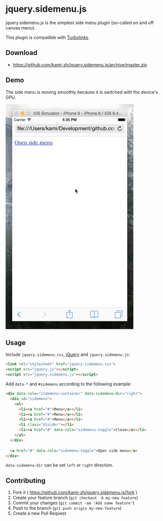 # jquery.sidemenu.js

jquery.sidemenu.js is the simplest side menu plugin (so-called on and off canvas menu).

This plugin is compatible with [Turbolinks](https://github.com/rails/turbolinks).

## Download

- https://github.com/kami-zh/jquery.sidemenu.js/archive/master.zip

## Demo

The side menu is moving smoothly because it is switched with the device's GPU.

![](doc/1.gif)

## Usage

Include `jquery.sidemenu.css`, [jQuery](https://jquery.com/) and `jquery.sidemenu.js`:

```html
<link rel="stylesheet" href="jquery.sidemenu.css">
<script src="jquery.js"></script>
<script src="jquery.sidemenu.js"></script>
```

Add `data-*` and `#sidemenu` according to the following example:

```html
<div data-role="sidemenu-container" data-sidemenu-dir="right">
  <div id="sidemenu">
    <ul>
      <li><a href="#">Menu</a></li>
      <li><a href="#">Menu</a></li>
      <li><a href="#">Menu</a></li>
      <li class="divider"></li>
      <li><a href="#" data-role="sidemenu-toggle">Close</a></li>
    </ul>
  </div>

  <a href="#" data-role="sidemenu-toggle">Open side menu</a>
</div>
```

`data-sidemenu-dir` can be set `left` or `right` direction.

## Contributing

1. Fork it ( https://github.com/kami-zh/jquery.sidemenu.js/fork )
2. Create your feature branch (`git checkout -b my-new-feature`)
3. Commit your changes (`git commit -am 'Add some feature'`)
4. Push to the branch (`git push origin my-new-feature`)
5. Create a new Pull Request
